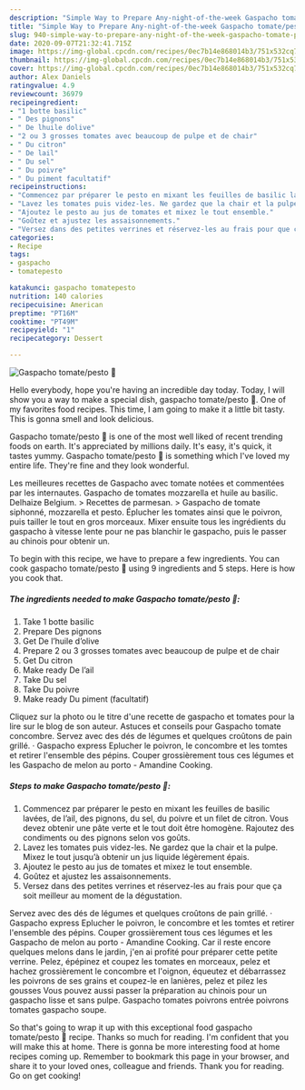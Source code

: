 ```yaml
---
description: "Simple Way to Prepare Any-night-of-the-week Gaspacho tomate/pesto 🍅"
title: "Simple Way to Prepare Any-night-of-the-week Gaspacho tomate/pesto 🍅"
slug: 940-simple-way-to-prepare-any-night-of-the-week-gaspacho-tomate-pesto
date: 2020-09-07T21:32:41.715Z
image: https://img-global.cpcdn.com/recipes/0ec7b14e868014b3/751x532cq70/gaspacho-tomatepesto-🍅-photo-principale-de-la-recette.jpg
thumbnail: https://img-global.cpcdn.com/recipes/0ec7b14e868014b3/751x532cq70/gaspacho-tomatepesto-🍅-photo-principale-de-la-recette.jpg
cover: https://img-global.cpcdn.com/recipes/0ec7b14e868014b3/751x532cq70/gaspacho-tomatepesto-🍅-photo-principale-de-la-recette.jpg
author: Alex Daniels
ratingvalue: 4.9
reviewcount: 36979
recipeingredient:
- "1 botte basilic"
- " Des pignons"
- " De lhuile dolive"
- "2 ou 3 grosses tomates avec beaucoup de pulpe et de chair"
- " Du citron"
- " De lail"
- " Du sel"
- " Du poivre"
- " Du piment facultatif"
recipeinstructions:
- "Commencez par préparer le pesto en mixant les feuilles de basilic lavées, de l’ail, des pignons, du sel, du poivre et un filet de citron. Vous devez obtenir une pâte verte et le tout doit être homogène. Rajoutez des condiments ou des pignons selon vos goûts."
- "Lavez les tomates puis videz-les. Ne gardez que la chair et la pulpe. Mixez le tout jusqu’à obtenir un jus liquide légèrement épais."
- "Ajoutez le pesto au jus de tomates et mixez le tout ensemble."
- "Goûtez et ajustez les assaisonnements."
- "Versez dans des petites verrines et réservez-les au frais pour que ça soit meilleur au moment de la dégustation."
categories:
- Recipe
tags:
- gaspacho
- tomatepesto

katakunci: gaspacho tomatepesto 
nutrition: 140 calories
recipecuisine: American
preptime: "PT16M"
cooktime: "PT49M"
recipeyield: "1"
recipecategory: Dessert

---
```



![Gaspacho tomate/pesto 🍅](https://img-global.cpcdn.com/recipes/0ec7b14e868014b3/751x532cq70/gaspacho-tomatepesto-🍅-photo-principale-de-la-recette.jpg)

Hello everybody, hope you're having an incredible day today. Today, I will show you a way to make a special dish, gaspacho tomate/pesto 🍅. One of my favorites food recipes. This time, I am going to make it a little bit tasty. This is gonna smell and look delicious.

Gaspacho tomate/pesto 🍅 is one of the most well liked of recent trending foods on earth. It's appreciated by millions daily. It's easy, it's quick, it tastes yummy. Gaspacho tomate/pesto 🍅 is something which I've loved my entire life. They're fine and they look wonderful.

Les meilleures recettes de Gaspacho avec tomate notées et commentées par les internautes. Gaspacho de tomates mozzarella et huile au basilic. Delhaize Belgium. &gt; Recettes de parmesan. &gt; Gaspacho de tomate siphonné, mozzarella et pesto. Éplucher les tomates ainsi que le poivron, puis tailler le tout en gros morceaux. Mixer ensuite tous les ingrédients du gaspacho à vitesse lente pour ne pas blanchir le gaspacho, puis le passer au chinois pour obtenir un.


To begin with this recipe, we have to prepare a few ingredients. You can cook gaspacho tomate/pesto 🍅 using 9 ingredients and 5 steps. Here is how you cook that.

<!--inarticleads1-->

##### The ingredients needed to make Gaspacho tomate/pesto 🍅:

1. Take 1 botte basilic
1. Prepare  Des pignons
1. Get  De l’huile d’olive
1. Prepare 2 ou 3 grosses tomates avec beaucoup de pulpe et de chair
1. Get  Du citron
1. Make ready  De l’ail
1. Take  Du sel
1. Take  Du poivre
1. Make ready  Du piment (facultatif)


Cliquez sur la photo ou le titre d&#39;une recette de gaspacho et tomates pour la lire sur le blog de son auteur. Astuces et conseils pour Gaspacho tomate concombre. Servez avec des dés de légumes et quelques croûtons de pain grillé. · Gaspacho express Eplucher le poivron, le concombre et les tomtes et retirer l&#39;ensemble des pépins. Couper grossièrement tous ces légumes et les Gaspacho de melon au porto - Amandine Cooking. 

<!--inarticleads2-->

##### Steps to make Gaspacho tomate/pesto 🍅:

1. Commencez par préparer le pesto en mixant les feuilles de basilic lavées, de l’ail, des pignons, du sel, du poivre et un filet de citron. Vous devez obtenir une pâte verte et le tout doit être homogène. Rajoutez des condiments ou des pignons selon vos goûts.
1. Lavez les tomates puis videz-les. Ne gardez que la chair et la pulpe. Mixez le tout jusqu’à obtenir un jus liquide légèrement épais.
1. Ajoutez le pesto au jus de tomates et mixez le tout ensemble.
1. Goûtez et ajustez les assaisonnements.
1. Versez dans des petites verrines et réservez-les au frais pour que ça soit meilleur au moment de la dégustation.


Servez avec des dés de légumes et quelques croûtons de pain grillé. · Gaspacho express Eplucher le poivron, le concombre et les tomtes et retirer l&#39;ensemble des pépins. Couper grossièrement tous ces légumes et les Gaspacho de melon au porto - Amandine Cooking. Car il reste encore quelques melons dans le jardin, j&#39;en ai profité pour préparer cette petite verrine. Pelez, épépinez et coupez les tomates en morceaux, pelez et hachez grossièrement le concombre et l&#39;oignon, équeutez et débarrassez les poivrons de ses grains et coupez-le en lanières, pelez et pilez les gousses Vous pouvez aussi passer la préparation au chinois pour un gaspacho lisse et sans pulpe. Gaspacho tomates poivrons entrée poivrons tomates gaspacho soupe. 

So that's going to wrap it up with this exceptional food gaspacho tomate/pesto 🍅 recipe. Thanks so much for reading. I'm confident that you will make this at home. There is gonna be more interesting food at home recipes coming up. Remember to bookmark this page in your browser, and share it to your loved ones, colleague and friends. Thank you for reading. Go on get cooking!
